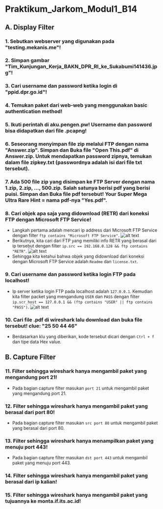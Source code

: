 # **Praktikum_Jarkom_Modul1_B14**
## **A. Display Filter**
### 1. Sebutkan webserver yang digunakan pada "testing.mekanis.me"!

### 2. Simpan gambar "Tim_Kunjungan_Kerja_BAKN_DPR_RI_ke_Sukabumi141436.jpg"!

### 3. Cari username dan password ketika login di "ppid.dpr.go.id"!

### 4. Temukan paket dari web-web yang menggunakan basic authentication method!

### 5. Ikuti perintah di aku.pengen.pw! Username dan password bisa didapatkan dari file .pcapng!

### 6. Seseorang menyimpan file zip melalui FTP dengan nama "Answer.zip". Simpan dan Buka file "Open This.pdf" di Answer.zip. Untuk mendapatkan password zipnya, temukan dalam file zipkey.txt (passwordnya adalah isi dari file txt tersebut).

### 7. Ada 500 file zip yang disimpan ke FTP Server dengan nama 1.zip, 2.zip, ..., 500.zip. Salah satunya berisi pdf yang berisi puisi. Simpan dan Buka file pdf tersebut! Your Super Mega Ultra Rare Hint = nama pdf-nya "Yes.pdf".


### 8. Cari objek apa saja yang didownload (RETR) dari koneksi FTP dengan Microsoft FTP Service!
- Langkah pertama adalah mencari ip address dari Microsoft FTP Service dengan filter `ftp contains "Microsoft FTP Service"`.
![alt text](https://github.com/iqbaalpratama/Praktikum_Jarkom_B14/blob/main/data/jawaban8a.PNG?raw=true)
- Berikutnya, kita cari dari FTP yang memiliki info RETR yang berasal dari ip tersebut dengan filter `ip.src == 192.168.0.128 && ftp contains "RETR"`.
![alt text](https://github.com/iqbaalpratama/Praktikum_Jarkom_B14/blob/main/data/jawaban8b.PNG?raw=true)
- Sehingga kita ketahui bahwa objek yang didownload dari koneksi dengan Microsoft FTP Service adalah `Readme` dan `license.txt`.

### 9. Cari username dan password ketika login FTP pada localhost!
- Ip server ketika login FTP pada localhost adalah `127.0.0.1`. Kemudian kita filter packet yang mengandung `USER` dan `PASS` dengan filter `ip.scr_host == 127.0.0.1 && (ftp contains "USER" || ftp contains "PASS")`.
![alt text](https://github.com/iqbaalpratama/Praktikum_Jarkom_B14/blob/main/data/jawaban9.PNG?raw=true)

### 10. Cari file .pdf di wireshark lalu download dan buka file tersebut! clue: "25 50 44 46" 
- Berdasarkan klu yang diberikan, kode tersebut dicari dengan `Ctrl + f` dan tipe data Hex value.

## **B. Capture Filter**
### 11. Filter sehingga wireshark hanya mengambil paket yang mengandung port 21!
- Pada bagian capture filter masukan `port 21` untuk  mengambil paket yang mengandung port 21.

### 12. Filter sehingga wireshark hanya mengambil paket yang berasal dari port 80!
- Pada bagian capture filter masukan `src port 80` untuk  mengambil paket yang berasal dari port 80.

### 13. Filter sehingga wireshark hanya menampilkan paket yang menuju port 443!
- Pada bagian capture filter masukan `dst port 443` untuk  mengambil paket yang menuju port 443.

### 14. Filter sehingga wireshark hanya mengambil paket yang berasal dari ip kalian!

### 15. Filter sehingga wireshark hanya mengambil paket yang tujuannya ke monta.if.its.ac.id!

